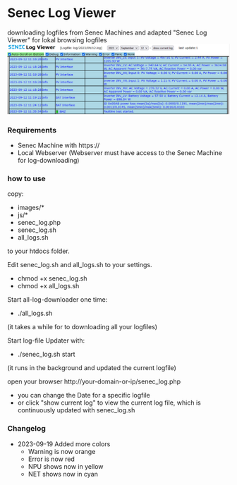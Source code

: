# Senec Log Viewer
downloading logfiles from Senec Machines and adapted "Senec Log Viewer" for lokal browsing logfiles
![Screenshot](Logfile_Viewer.png)

### Requirements
- Senec Machine with https://
- Local Webserver (Webserver must have access to the Senec Machine for log-downloading)

### how to use
copy:
- images/*
- js/*
- senec_log.php
- senec_log.sh
- all_logs.sh

to your htdocs folder.


Edit senec_log.sh and all_logs.sh to your settings.
- chmod +x senec_log.sh
- chmod +x all_logs.sh


Start all-log-downloader one time:
- ./all_logs.sh

(it takes a while for to downloading all your logfiles)


Start log-file Updater with:
- ./senec_log.sh start

(it runs in the background and updated the current logfile)


open your browser http://your-domain-or-ip/senec_log.php
- you can change the Date for a specific logfile
- or click "show current log" to view the current log file, which is continuously updated with senec_log.sh


### Changelog
- 2023-09-19 Added more colors
  - Warning is now orange
  - Error is now red
  - NPU shows now in yellow
  - NET shows now in cyan


